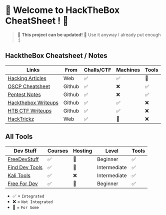 # 🎃 Welcome to HackTheBox CheatSheet ! 🎃

> 🚧 **This project can be updated!** 🚧 Use it anyway I already put enough :)

## HacktheBox Cheatsheet / Notes
| Links                                                                                 | From      |    Challs/CTF | Machines | Tools |
|---------------------------------------------------------------------------------------|-----------|---------------|----------|-------|
| [Hacking Articles](https://www.hackingarticles.in)                                    | Web        |   ✅           |    ✅      | 🔄
| [OSCP Cheatsheet](https://github.com/CountablyInfinite/oscp_cheatsheet)               | Github     |     ✅         |     ❌     | ✅
| [Pentest Notes](https://github.com/dostoevskylabs/dostoevsky-pentest-notes)           | Github         |  ✅            |   ❌       | ✅
| [Hackthebox Writeups](https://github.com/Hackplayers/hackthebox-writeups)             | Github         |  ✅            |  ✅        | ❌
| [HTB CTF Writeups](https://github.com/Ignitetechnologies/HackTheBox-CTF-Writeups)     | Github         |  ✅            |  ✅        | ❌
| [HackTrickz](https://book.hacktricks.xyz/welcome/readme)                              | Web | ✅             |   🔄       |  ❌ | ✅

## All Tools
| Dev Stuff                                                                             | Courses   |    Hosting    | Level            | Tools |
|---------------------------------------------------------------------------------------|-----------|---------------|------------------|-------|
| [FreeDevStuff](https://freestuff.dev/)                                                |   ✅      |     🔄          |    Beginner     |   ✅    |
| [Find Dev Tools](https://finddev.tools/)                                             |   ✅      |     🔄        |    Intermediate |   ✅    |
| [Kali Tools](https://www.kali.org/docs/)                                              |   ✅      |     ❌        |   Intermediate  |  ✅     |
| [Free For Dev](https://free-for.dev/)                                                 |   ✅      |     🔄         |    Beginner     |   ✅     |


- ✅ = `Integrated`
- ❌ = `Not Integrated`
- 🔄 = `For Some`
